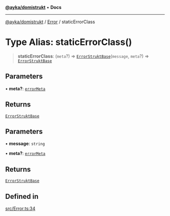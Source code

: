 [**@ayka/domistrukt**](../../../README.md) • **Docs**

***

[@ayka/domistrukt](../../../globals.md) / [Error](../README.md) / staticErrorClass

# Type Alias: staticErrorClass()

> **staticErrorClass**: (`meta`?) => [`ErrorStruktBase`](../classes/ErrorStruktBase.md)(`message`, `meta`?) => [`ErrorStruktBase`](../classes/ErrorStruktBase.md)

## Parameters

• **meta?**: [`errorMeta`](errorMeta.md)

## Returns

[`ErrorStruktBase`](../classes/ErrorStruktBase.md)

## Parameters

• **message**: `string`

• **meta?**: [`errorMeta`](errorMeta.md)

## Returns

[`ErrorStruktBase`](../classes/ErrorStruktBase.md)

## Defined in

[src/Error.ts:34](https://github.com/AndreyMork/domistrukt/blob/e424882f37eb3cff2d317c2f62ddcbe7f7556be1/src/Error.ts#L34)
